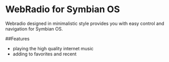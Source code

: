 WebRadio for Symbian OS
================================

Webradio designed in minimalistic style provides you with easy control and navigation for Symbian OS.

##Features

- playing the high quality internet music
- adding to favorites and recent